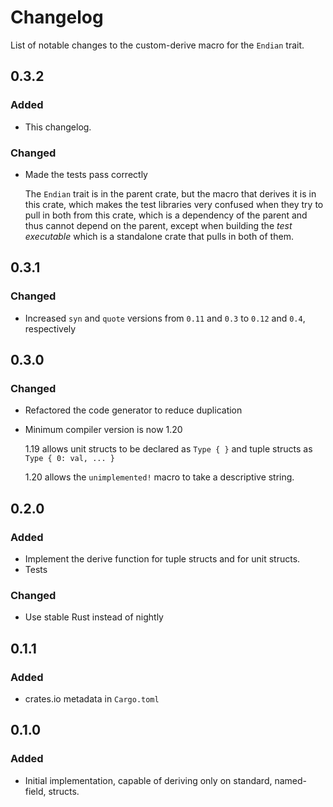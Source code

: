# Changelog

List of notable changes to the custom-derive macro for the `Endian` trait.

## 0.3.2

### Added

- This changelog.

### Changed

- Made the tests pass correctly

    The `Endian` trait is in the parent crate, but the macro that derives it is
    in this crate, which makes the test libraries very confused when they try to
    pull in both from this crate, which is a dependency of the parent and thus
    cannot depend on the parent, except when building the *test executable*
    which is a standalone crate that pulls in both of them.

## 0.3.1

### Changed

- Increased `syn` and `quote` versions from `0.11` and `0.3` to `0.12` and
    `0.4`, respectively

## 0.3.0

### Changed

- Refactored the code generator to reduce duplication
- Minimum compiler version is now 1.20

    1.19 allows unit structs to be declared as `Type { }` and tuple structs as
    `Type { 0: val, ... }`

    1.20 allows the `unimplemented!` macro to take a descriptive string.

## 0.2.0

### Added

- Implement the derive function for tuple structs and for unit structs.
- Tests

### Changed

- Use stable Rust instead of nightly

## 0.1.1

### Added

- crates.io metadata in `Cargo.toml`

## 0.1.0

### Added

- Initial implementation, capable of deriving only on standard, named-field,
    structs.
